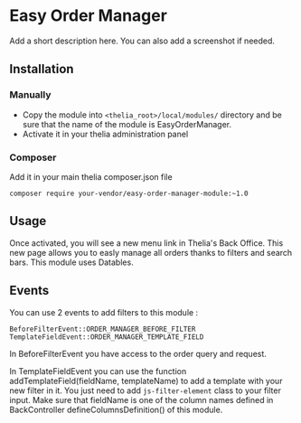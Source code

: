 # Easy Order Manager

Add a short description here. You can also add a screenshot if needed.

## Installation

### Manually

* Copy the module into ```<thelia_root>/local/modules/``` directory and be sure that the name of the module is EasyOrderManager.
* Activate it in your thelia administration panel

### Composer

Add it in your main thelia composer.json file

```
composer require your-vendor/easy-order-manager-module:~1.0
```

## Usage

Once activated, you will see a new menu link in Thelia's Back Office. This new page allows you to easly manage all orders
thanks to filters and search bars. This module uses Datables.

## Events

You can use 2 events to add filters to this module : 

```
BeforeFilterEvent::ORDER_MANAGER_BEFORE_FILTER
TemplateFieldEvent::ORDER_MANAGER_TEMPLATE_FIELD
```

In BeforeFilterEvent you have access to the order query and request.

In TemplateFieldEvent you can use the function addTemplateField(fieldName, templateName) 
to add a template with your new filter in it. You just need to add `js-filter-element` class to your filter input.
Make sure that fieldName is one of the column names defined in BackController defineColumnsDefinition() of this module. 